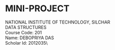 # MINI-PROJECT
NATIONAL INSTITUTE OF TECHNOLOGY, SILCHAR\
DATA STRUCTURES\
Course Code: 201\
Name: DEBOPRIYA DAS\
Scholar Id: 2012035\
